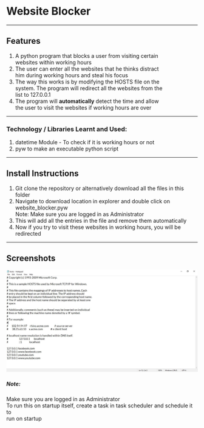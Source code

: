 # Website Blocker

---

## Features

1. A python program that blocks a user from visiting certain  
websites within working hours
2. The user can enter all the websites that he thinks distract  
him during working hours and steal his focus
3. The way this works is by modifying the HOSTS file on the  
system. The program will redirect all the websites from the  
list to 127.0.0.1
4. The program will **automatically** detect the time and allow  
the user to visit the websites if working hours are over

---

### Technology / Libraries Learnt and Used:
1. datetime Module - To check if it is working hours or not
2. pyw to make an executable python script

---

## Install Instructions

1. Git clone the repository or alternatively download all the files in this folder
2. Navigate to download location in explorer and double click on website_blocker.pyw  
Note: Make sure you are logged in as Administrator
3. This will add all the entries in the file and remove them automatically
4. Now if you try to visit these websites in working hours, you will be redirected

---

## Screenshots

![alt text](https://github.com/karanshah229/Python-Projects/blob/master/3._Website_Blocker/screenshots/website_blocker.JPG "Website Blocker")  

##### Note:
Make sure you are logged in as Administrator  
To run this on startup itself, create a task in task scheduler and schedule it to  
run on startup
